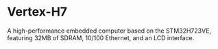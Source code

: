 # Vertex-H7
A high-performance embedded computer based on the STM32H723VE, featuring 32MB of SDRAM, 10/100 Ethernet, and an LCD interface.
